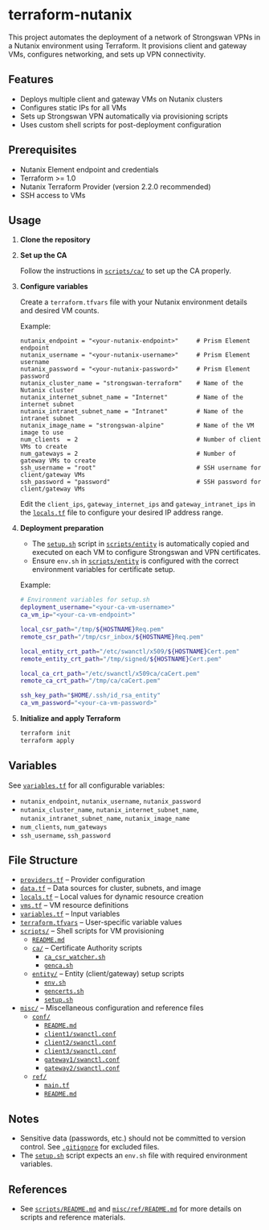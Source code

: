 # terraform-nutanix

This project automates the deployment of a network of Strongswan VPNs in a Nutanix environment using Terraform. It provisions client and gateway VMs, configures networking, and sets up VPN connectivity.

## Features

- Deploys multiple client and gateway VMs on Nutanix clusters
- Configures static IPs for all VMs
- Sets up Strongswan VPN automatically via provisioning scripts
- Uses custom shell scripts for post-deployment configuration

## Prerequisites

- Nutanix Element endpoint and credentials
- Terraform >= 1.0
- Nutanix Terraform Provider (version 2.2.0 recommended)
- SSH access to VMs

## Usage

1. **Clone the repository**

2. **Set up the CA**
   
   Follow the instructions in [`scripts/ca/`](scripts/ca/) to set up the CA properly.

3. **Configure variables**

   Create a `terraform.tfvars` file with your Nutanix environment details and desired VM counts.

   Example:

   ```hcl
   nutanix_endpoint = "<your-nutanix-endpoint>"     # Prism Element endpoint
   nutanix_username = "<your-nutanix-username>"     # Prism Element username
   nutanix_password = "<your-nutanix-password>"     # Prism Element password
   nutanix_cluster_name = "strongswan-terraform"    # Name of the Nutanix cluster
   nutanix_internet_subnet_name = "Internet"        # Name of the internet subnet
   nutanix_intranet_subnet_name = "Intranet"        # Name of the intranet subnet
   nutanix_image_name = "strongswan-alpine"         # Name of the VM image to use
   num_clients  = 2                                 # Number of client VMs to create
   num_gateways = 2                                 # Number of gateway VMs to create
   ssh_username = "root"                            # SSH username for client/gateway VMs
   ssh_password = "password"                        # SSH password for client/gateway VMs
   ```

   Edit the `client_ips`, `gateway_internet_ips` and `gateway_intranet_ips` in the [`locals.tf`](locals.tf) file to configure your desired IP address range.

4. **Deployment preparation**

   - The [`setup.sh`](scripts/entity/setup.sh) script in [`scripts/entity`](scripts/entity/) is automatically copied and executed on each VM to configure Strongswan and VPN certificates.
   - Ensure `env.sh` in [`scripts/entity`](scripts/entity/) is configured with the correct environment variables for certificate setup.
  
   Example:

   ```bash
   # Environment variables for setup.sh
   deployment_username="<your-ca-vm-username>"
   ca_vm_ip="<your-ca-vm-endpoint>"

   local_csr_path="/tmp/${HOSTNAME}Req.pem"
   remote_csr_path="/tmp/csr_inbox/${HOSTNAME}Req.pem"

   local_entity_crt_path="/etc/swanctl/x509/${HOSTNAME}Cert.pem"
   remote_entity_crt_path="/tmp/signed/${HOSTNAME}Cert.pem"

   local_ca_crt_path="/etc/swanctl/x509ca/caCert.pem"
   remote_ca_crt_path="/tmp/ca/caCert.pem"

   ssh_key_path="$HOME/.ssh/id_rsa_entity"
   ca_vm_password="<your-ca-vm-password>"
   ```

5. **Initialize and apply Terraform**

   ```bash
   terraform init
   terraform apply
   ```


## Variables

See [`variables.tf`](variables.tf) for all configurable variables:

- `nutanix_endpoint`, `nutanix_username`, `nutanix_password`
- `nutanix_cluster_name`, `nutanix_internet_subnet_name`, `nutanix_intranet_subnet_name`, `nutanix_image_name`
- `num_clients`, `num_gateways`
- `ssh_username`, `ssh_password`

## File Structure

- [`providers.tf`](providers.tf) – Provider configuration
- [`data.tf`](data.tf) – Data sources for cluster, subnets, and image
- [`locals.tf`](locals.tf) – Local values for dynamic resource creation
- [`vms.tf`](vms.tf) – VM resource definitions
- [`variables.tf`](variables.tf) – Input variables
- [`terraform.tfvars`](terraform.tfvars) – User-specific variable values
- [`scripts/`](scripts/) – Shell scripts for VM provisioning
  - [`README.md`](scripts/README.md)
  - [`ca/`](scripts/ca/) – Certificate Authority scripts
    - [`ca_csr_watcher.sh`](scripts/ca/ca_csr_watcher.sh)
    - [`genca.sh`](scripts/ca/genca.sh)
  - [`entity/`](scripts/entity/) – Entity (client/gateway) setup scripts
    - [`env.sh`](scripts/entity/env.sh)
    - [`gencerts.sh`](scripts/entity/gencerts.sh)
    - [`setup.sh`](scripts/entity/setup.sh)
- [`misc/`](misc/) – Miscellaneous configuration and reference files
  - [`conf/`](misc/conf/)
    - [`README.md`](misc/conf/README.md)
    - [`client1/swanctl.conf`](misc/conf/client1/swanctl.conf)
    - [`client2/swanctl.conf`](misc/conf/client2/swanctl.conf)
    - [`client3/swanctl.conf`](misc/conf/client3/swanctl.conf)
    - [`gateway1/swanctl.conf`](misc/conf/gateway1/swanctl.conf)
    - [`gateway2/swanctl.conf`](misc/conf/gateway2/swanctl.conf)
  - [`ref/`](misc/ref/)
    - [`main.tf`](misc/ref/main.tf)
    - [`README.md`](misc/ref/README.md)

## Notes

- Sensitive data (passwords, etc.) should not be committed to version control. See [`.gitignore`](.gitignore) for excluded files.
- The [`setup.sh`](scripts/entity/setup.sh) script expects an `env.sh` file with required environment variables.

## References

- See [`scripts/README.md`](scripts/README.md) and [`misc/ref/README.md`](misc/ref/README.md) for more details on scripts and reference materials.
